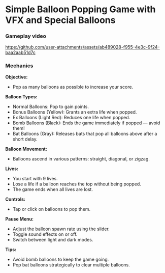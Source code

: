 # Simple Balloon Popping Game with VFX and Special Balloons

### Gameplay video


https://github.com/user-attachments/assets/ab489028-f955-4e3c-9f24-baa2aab51d7c

### Mechanics
**Objective:**  <br />
- Pop as many balloons as possible to increase your score. <br />

**Balloon Types:** <br />
- Normal Balloons: Pop to gain points. <br />
- Bonus Balloons (Yellow): Grants an extra life when popped. <br />
- Ex Balloons (Light Red): Reduces one life when popped. <br />
- Bomb Balloons (Black): Ends the game immediately if popped — avoid them! <br />
- Bat Balloons (Gray): Releases bats that pop all balloons above after a short delay. <br />

**Balloon Movement:** <br />
- Balloons ascend in various patterns: straight, diagonal, or zigzag. <br />

**Lives:** <br />
- You start with 9 lives. <br />
- Lose a life if a balloon reaches the top without being popped. <br />
- The game ends when all lives are lost. <br />

**Controls:** <br />
- Tap or click on balloons to pop them. <br />

**Pause Menu:** <br />
- Adjust the balloon spawn rate using the slider. <br />
- Toggle sound effects on or off. <br />
- Switch between light and dark modes. <br />

**Tips:** <br />
- Avoid bomb balloons to keep the game going. <br />
- Pop bat balloons strategically to clear multiple balloons. <br />
